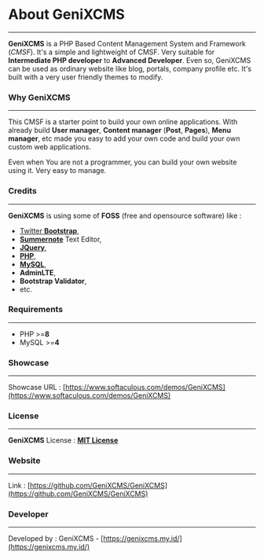 # About GeniXCMS
---
**GeniXCMS** is a PHP Based Content Management System and Framework (*CMSF*). It's a simple and lightweight of CMSF. Very suitable for **Intermediate PHP developer** to **Advanced Developer**. Even so, GeniXCMS can be used as ordinary website like blog, portals, company profile etc. It's built with a very user friendly themes to modify. 


### Why GeniXCMS 
---

This CMSF is a starter point to build your own online applications. With already build **User manager**, **Content manager** (**Post**, **Pages**), **Menu manager**, etc made you easy to add your own code and build your own custom web applications. 

Even when You are not a programmer, you can build your own website using it. Very easy to manage. 


### Credits ###
---
**GeniXCMS** is using some of **FOSS** (free and opensource software) like :

- [Twitter **Bootstrap**](http://getbootstrap.com), 
- [**Summernote**](http://summernote.org) Text Editor, 
- [**JQuery**](http://jquery.com), 
- [**PHP**](http://php.net), 
- [**MySQL**](http://mysql.com), 
- **AdminLTE**,
- **Bootstrap Validator**,
- etc.


### Requirements ###
---
* PHP >=**8**
* MySQL >=**4**


### Showcase ###
---
Showcase URL : [https://www.softaculous.com/demos/GeniXCMS](https://www.softaculous.com/demos/GeniXCMS)



### License ###
---
**GeniXCMS** License : [**MIT License**](license.md)


### Website ###
---
Link : [https://github.com/GeniXCMS/GeniXCMS](https://github.com/GeniXCMS/GeniXCMS)



### Developer ###
---
Developed by : GeniXCMS - [https://genixcms.my.id/](https://genixcms.my.id/)

